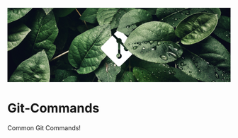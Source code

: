 ![alt text](https://github.com/Singularity-Coder/Git-Commands/blob/main/assets/banner_git.png)
# Git-Commands
Common Git Commands!
